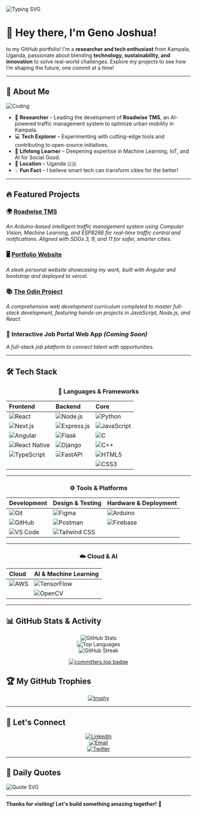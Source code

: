 ![Typing SVG](https://readme-typing-svg.herokuapp.com?color=%2336BCF7&lines=Building...;Building...)

# 👋 Hey there, I'm Geno Joshua!

 to my GitHub portfolio! I'm a **researcher and tech enthusiast** from Kampala, Uganda, passionate about blending **technology, sustainability, and innovation** to solve real-world challenges. Explore my projects to see how I’m shaping the future, one commit at a time!

---

## 🚀 About Me

![Coding](https://media.giphy.com/media/qgQUggAC3Pfv687qPC/giphy.gif)

- 🔬 **Researcher** – Leading the development of **Roadwise TMS**, an AI-powered traffic management system to optimize urban mobility in Kampala.
- 💻 **Tech Explorer** – Experimenting with cutting-edge tools and contributing to open-source initiatives.
- 🌱 **Lifelong Learner** – Deepening expertise in Machine Learning, IoT, and AI for Social Good.
- 📍 **Location** – Uganda 🇺🇬
- 💡 **Fun Fact** – I believe smart tech can transform cities for the better!

---

## 🔥 Featured Projects 

### 🌍 [Roadwise TMS](https://github.com/GenoJ83/Roadwise-TMS)
*An Arduino-based intelligent traffic management system using Computer Vision, Machine Learning, and ESP8266 for real-time traffic control and notifications. Aligned with SDGs 3, 9, and 11 for safer, smarter cities.*

### 🖥️ [Portfolio Website](https://genoj83.vercel.app/)
*A sleek personal website showcasing my work, built with Angular and bootstrap and deployed to vercel.*

### 📚 [The Odin Project](https://github.com/GenoJ83/odin-project)
*A comprehensive web development curriculum completed to master full-stack development, featuring hands-on projects in JavaScript, Node.js, and React.*

### 💼 Interactive Job Portal Web App *(Coming Soon)*
*A full-stack job platform to connect talent with opportunities.*

---

## 🛠️ Tech Stack

<div align="center">

### 📱 Languages & Frameworks

| Frontend | Backend | Core |
|:---------|:--------|:-----|
| ![React](https://img.shields.io/badge/React-61DAFB?style=flat-square&logo=react&logoColor=black) | ![Node.js](https://img.shields.io/badge/Node.js-339933?style=flat-square&logo=nodedotjs&logoColor=white) | ![Python](https://img.shields.io/badge/Python-3776AB?style=flat-square&logo=python&logoColor=white) |
| ![Next.js](https://img.shields.io/badge/Next.js-000000?style=flat-square&logo=next.js&logoColor=white) | ![Express.js](https://img.shields.io/badge/Express.js-000000?style=flat-square&logo=express&logoColor=white) | ![JavaScript](https://img.shields.io/badge/JavaScript-F7DF1E?style=flat-square&logo=javascript&logoColor=black) |
| ![Angular](https://img.shields.io/badge/Angular-DD0031?style=flat-square&logo=angular&logoColor=white) | ![Flask](https://img.shields.io/badge/Flask-000000?style=flat-square&logo=flask&logoColor=white) | ![C](https://img.shields.io/badge/C-A8B9CC?style=flat-square&logo=c&logoColor=black) |
| ![React Native](https://img.shields.io/badge/React_Native-61DAFB?style=flat-square&logo=react&logoColor=black) | ![Django](https://img.shields.io/badge/Django-092E20?style=flat-square&logo=django&logoColor=white) | ![C++](https://img.shields.io/badge/C++-00599C?style=flat-square&logo=cplusplus&logoColor=white) |
| ![TypeScript](https://img.shields.io/badge/TypeScript-3178C6?style=flat-square&logo=typescript&logoColor=white) | ![FastAPI](https://img.shields.io/badge/FastAPI-009688?style=flat-square&logo=fastapi&logoColor=white) | ![HTML5](https://img.shields.io/badge/HTML5-E34F26?style=flat-square&logo=html5&logoColor=white) |
| | | ![CSS3](https://img.shields.io/badge/CSS3-1572B6?style=flat-square&logo=css3&logoColor=white) |

---

### ⚙️ Tools & Platforms

| Development | Design & Testing | Hardware & Deployment |
|:------------|:-----------------|:----------------------|
| ![Git](https://img.shields.io/badge/Git-F05032?style=flat-square&logo=git&logoColor=white) | ![Figma](https://img.shields.io/badge/Figma-F24E1E?style=flat-square&logo=figma&logoColor=white) | ![Arduino](https://img.shields.io/badge/Arduino-00979D?style=flat-square&logo=arduino&logoColor=white) |
| ![GitHub](https://img.shields.io/badge/GitHub-181717?style=flat-square&logo=github&logoColor=white) | ![Postman](https://img.shields.io/badge/Postman-FF6C37?style=flat-square&logo=postman&logoColor=white) | ![Firebase](https://img.shields.io/badge/Firebase-FFCA28?style=flat-square&logo=firebase&logoColor=black) |
| ![VS Code](https://img.shields.io/badge/VS_Code-007ACC?style=flat-square&logo=visual-studio-code&logoColor=white) | ![Tailwind CSS](https://img.shields.io/badge/Tailwind_CSS-38B2AC?style=flat-square&logo=tailwind-css&logoColor=white) | |

---

### ☁️ Cloud & AI

| Cloud | AI & Machine Learning |
|:------|:---------------------|
| ![AWS](https://img.shields.io/badge/AWS-232F3E?style=flat-square&logo=amazonaws&logoColor=white) | ![TensorFlow](https://img.shields.io/badge/TensorFlow-FF6F00?style=flat-square&logo=tensorflow&logoColor=white) |
| | ![OpenCV](https://img.shields.io/badge/OpenCV-5C3EE8?style=flat-square&logo=opencv&logoColor=white) |

</div>

---

## 📊 GitHub Stats & Activity

<div align="center">

![GitHub Stats](https://github-readme-stats.vercel.app/api?username=GenoJ83&show_icons=true&theme=radical&hide_border=true&include_all_commits=true)  
![Top Languages](https://github-readme-stats.vercel.app/api/top-langs/?username=GenoJ83&layout=compact&theme=radical&hide_border=true)  
![GitHub Streak](https://streak-stats.demolab.com/?user=GenoJ83&theme=radical&hide_border=true&date_format=j%20M%5B%20Y%5D&mode=weekly)

[![committers.top badge](https://user-badge.committers.top/uganda_private/GenoJ83.svg)](https://user-badge.committers.top/uganda_private/GenoJ83)

</div>

## 🏆 My GitHub Trophies

<div align="center">

[![trophy](https://github-profile-trophy.vercel.app/?username=GenoJ83&theme=onedark&column=3&margin-w=15&margin-h=15)](https://github.com/ryo-ma/github-profile-trophy)

</div>

---

## 🤝 Let's Connect

<div align="center">

[![LinkedIn](https://img.shields.io/badge/LinkedIn-0077B5?style=for-the-badge&logo=linkedin&logoColor=white)](https://www.linkedin.com/in/geno-joshua-b5053b273/)  
[![Email](https://img.shields.io/badge/Gmail-D14836?style=for-the-badge&logo=gmail&logoColor=white)](mailto:genojoshua83@gmail.com)  
[![Twitter](https://img.shields.io/badge/Twitter-1DA1F2?style=for-the-badge&logo=twitter&logoColor=white)](https://twitter.com/yourhandle)  

</div>

---

## 🧠 Daily Quotes 

![Quote SVG](https://readme-typing-svg.herokuapp.com?color=%2336BCF7&lines="Code+is+poetry+for+machines";"Innovation+starts+with+a+single+commit";"Build+today,+impact+tomorrow";"Tech+transforms,+passion+drives")

---

**Thanks for visiting! Let's build something amazing together!** 🚀
